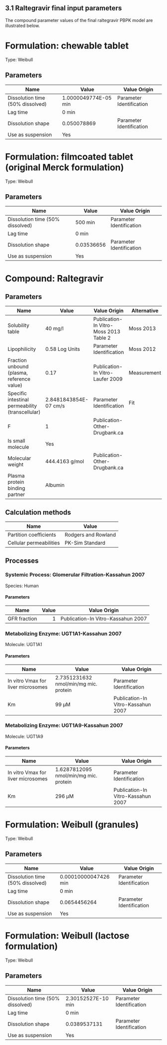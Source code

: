## 3.1 Raltegravir final input parameters
The compound parameter values of the final raltegravir PBPK model are illustrated below.




# Formulation: chewable tablet

Type: Weibull
## Parameters

Name                             | Value                | Value Origin             |
-------------------------------- | -------------------- | ------------------------ |
Dissolution time (50% dissolved) | 1.0000049774E-05 min | Parameter Identification |
Lag time                         | 0 min                |                          |
Dissolution shape                | 0.050078869          | Parameter Identification |
Use as suspension                | Yes                  |                          |

# Formulation: filmcoated tablet (original Merck formulation)

Type: Weibull
## Parameters

Name                             | Value      | Value Origin             |
-------------------------------- | ---------- | ------------------------ |
Dissolution time (50% dissolved) | 500 min    | Parameter Identification |
Lag time                         | 0 min      |                          |
Dissolution shape                | 0.03536656 | Parameter Identification |
Use as suspension                | Yes        |                          |

# Compound: Raltegravir

## Parameters

Name                                             | Value                 | Value Origin                           | Alternative | Default |
------------------------------------------------ | --------------------- | -------------------------------------- | ----------- | ------- |
Solubility table                                 | 40 mg/l               | Publication-In Vitro-Moss 2013 Table 2 | Moss 2013   | True    |
Lipophilicity                                    | 0.58 Log Units        | Parameter Identification               | Moss 2012   | True    |
Fraction unbound (plasma, reference value)       | 0.17                  | Publication-In Vitro-Laufer 2009       | Measurement | True    |
Specific intestinal permeability (transcellular) | 2.8481843854E-07 cm/s | Parameter Identification               | Fit         | True    |
F                                                | 1                     | Publication-Other-Drugbank.ca          |             |         |
Is small molecule                                | Yes                   |                                        |             |         |
Molecular weight                                 | 444.4163 g/mol        | Publication-Other-Drugbank.ca          |             |         |
Plasma protein binding partner                   | Albumin               |                                        |             |         |
## Calculation methods

Name                    | Value               |
----------------------- | ------------------- |
Partition coefficients  | Rodgers and Rowland |
Cellular permeabilities | PK-Sim Standard     |
## Processes

### Systemic Process: Glomerular Filtration-Kassahun 2007

Species: Human
#### Parameters

Name         | Value | Value Origin                       |
------------ | -----:| ---------------------------------- |
GFR fraction |     1 | Publication-In Vitro-Kassahun 2007 |
### Metabolizing Enzyme: UGT1A1-Kassahun 2007

Molecule: UGT1A1
#### Parameters

Name                               | Value                                 | Value Origin                       |
---------------------------------- | ------------------------------------- | ---------------------------------- |
In vitro Vmax for liver microsomes | 2.7351231632 nmol/min/mg mic. protein | Parameter Identification           |
Km                                 | 99 µM                                 | Publication-In Vitro-Kassahun 2007 |
### Metabolizing Enzyme: UGT1A9-Kassahun 2007

Molecule: UGT1A9
#### Parameters

Name                               | Value                                 | Value Origin                       |
---------------------------------- | ------------------------------------- | ---------------------------------- |
In vitro Vmax for liver microsomes | 1.6287812095 nmol/min/mg mic. protein | Parameter Identification           |
Km                                 | 296 µM                                | Publication-In Vitro-Kassahun 2007 |

# Formulation: Weibull (granules)

Type: Weibull
## Parameters

Name                             | Value                | Value Origin             |
-------------------------------- | -------------------- | ------------------------ |
Dissolution time (50% dissolved) | 0.00010000047426 min | Parameter Identification |
Lag time                         | 0 min                |                          |
Dissolution shape                | 0.0654456264         | Parameter Identification |
Use as suspension                | Yes                  |                          |

# Formulation: Weibull (lactose formulation)

Type: Weibull
## Parameters

Name                             | Value              | Value Origin             |
-------------------------------- | ------------------ | ------------------------ |
Dissolution time (50% dissolved) | 2.30152527E-10 min | Parameter Identification |
Lag time                         | 0 min              |                          |
Dissolution shape                | 0.0389537131       | Parameter Identification |
Use as suspension                | Yes                |                          |

